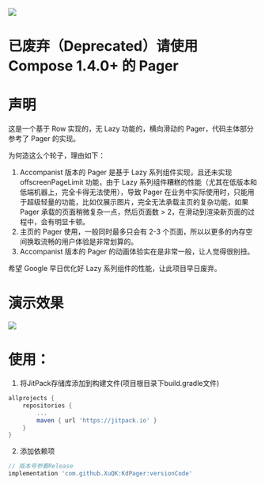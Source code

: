 [![](https://jitpack.io/v/XuQK/KdPager.svg)](https://jitpack.io/#XuQK/KdPager)

# 已废弃（Deprecated）请使用 Compose 1.4.0+ 的 Pager

# 声明

这是一个基于 Row 实现的，无 Lazy 功能的，横向滑动的 Pager，代码主体部分参考了 Pager 的实现。

为何造这么个轮子，理由如下：

1. Accompanist 版本的 Pager 是基于 Lazy 系列组件实现，且还未实现 offscreenPageLimit 功能，由于 Lazy 系列组件糟糕的性能（尤其在低版本和低端机器上，完全卡得无法使用），导致 Pager 在业务中实际使用时，只能用于超级轻量的功能，比如仅展示图片，完全无法承载主页的复杂功能，如果 Pager 承载的页面稍微复杂一点，然后页面数 > 2，在滑动到渲染新页面的过程中，会有明显卡顿。
2. 主页的 Pager 使用，一般同时最多只会有 2-3 个页面，所以以更多的内存空间换取流畅的用户体验是非常划算的。
3. Accompanist 版本的 Pager 的动画体验实在是非常一般，让人觉得很别扭。

希望 Google 早日优化好 Lazy 系列组件的性能，让此项目早日废弃。

# 演示效果

![](demo.webp)

# 使用：

1. 将JitPack存储库添加到构建文件(项目根目录下build.gradle文件)

```groovy
allprojects {
    repositories {
        ...
        maven { url 'https://jitpack.io' }
    }
}
```

2. 添加依赖项

```groovy
// 版本号参看Release
implementation 'com.github.XuQK:KdPager:versionCode'
```
